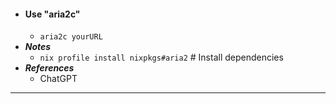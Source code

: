 - #### Use "aria2c"
    - `aria2c yourURL`
- ***Notes***
    - `nix profile install nixpkgs#aria2` # Install dependencies
- ***References***
    - ChatGPT
- ---
